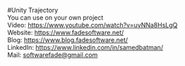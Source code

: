 #Unity Trajectory
<br>
You can use on your own project
<br>
Video: https://www.youtube.com/watch?v=uyNNa8HsLgQ
<br>
Website: https://www.fadesoftware.net/
<br>
Blog: https://www.blog.fadesoftware.net/
<br>
LinkedIn: https://www.linkedin.com/in/samedbatman/
<br>
Mail: softwarefade@gmail.com
<br>


